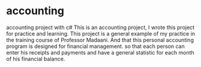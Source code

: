 # accounting
accounting project with c#
This is an accounting project, I wrote this project for practice and learning.
This project is a general example of my practice in the training course of Professor Madaani.
And that this personal accounting program is designed for financial management.
so that each person can enter his receipts and payments and have a general statistic for each month of his financial balance.
